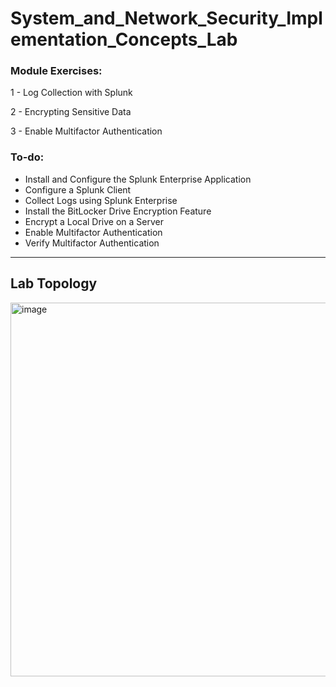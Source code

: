 # System_and_Network_Security_Implementation_Concepts_Lab

### Module Exercises:
1 - Log Collection with Splunk

2 - Encrypting Sensitive Data

3 - Enable Multifactor Authentication

### To-do:
- Install and Configure the Splunk Enterprise Application
- Configure a Splunk Client
- Collect Logs using Splunk Enterprise
- Install the BitLocker Drive Encryption Feature
- Encrypt a Local Drive on a Server
- Enable Multifactor Authentication
- Verify Multifactor Authentication

---

## Lab Topology
<img width="655" height="598" alt="image" src="https://github.com/user-attachments/assets/9996fca3-afeb-41d0-93b9-f96844e68e09" />

